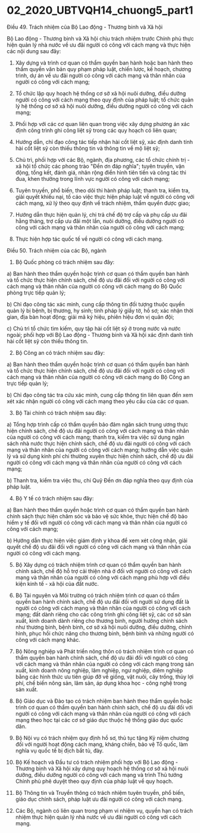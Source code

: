 # 02_2020_UBTVQH14_chuong5_part1
Điều 49. Trách nhiệm của Bộ Lao động - Thương binh và Xã hội

Bộ Lao động - Thương binh và Xã hội chịu trách nhiệm trước Chính phủ thực hiện quản lý nhà nước về ưu đãi người có công với cách mạng và thực hiện các nội dung sau đây:

1. Xây dựng và trình cơ quan có thẩm quyền ban hành hoặc ban hành theo thẩm quyền văn bản quy phạm pháp luật, chiến lược, kế hoạch, chương trình, dự án về ưu đãi người có công với cách mạng và thân nhân của người có công với cách mạng;

2. Tổ chức lập quy hoạch hệ thống cơ sở xã hội nuôi dưỡng, điều dưỡng người có công với cách mạng theo quy định của pháp luật; tổ chức quản lý hệ thống cơ sở xã hội nuôi dưỡng, điều dưỡng người có công với cách mạng;

3. Phối hợp với các cơ quan liên quan trong việc xây dựng phương án xác định công trình ghi công liệt sỹ trong các quy hoạch có liên quan;

4. Hướng dẫn, chỉ đạo công tác tiếp nhận hài cốt liệt sỹ, xác định danh tính hài cốt liệt sỹ còn thiếu thông tin và thông tin về mộ liệt sỹ;

5. Chủ trì, phối hợp với các Bộ, ngành, địa phương, các tổ chức chính trị - xã hội tổ chức các phong trào "Đền ơn đáp nghĩa"; tuyên truyền, vận động, tổng kết, đánh giá, nhân rộng điển hình tiên tiến và công tác thi đua, khen thưởng trong lĩnh vực người có công với cách mạng;

6. Tuyên truyền, phổ biến, theo dõi thi hành pháp luật; thanh tra, kiểm tra, giải quyết khiếu nại, tố cáo việc thực hiện pháp luật về người có công với cách mạng, xử lý theo quy định về trách nhiệm, thẩm quyền được giao;

7. Hướng dẫn thực hiện quản lý, chi trả chế độ trợ cấp và phụ cấp ưu đãi hằng tháng, trợ cấp ưu đãi một lần, nuôi dưỡng, điều dưỡng người có công với cách mạng và thân nhân của người có công với cách mạng;

8. Thực hiện hợp tác quốc tế về người có công với cách mạng.

Điều 50. Trách nhiệm của các Bộ, ngành

1. Bộ Quốc phòng có trách nhiệm sau đây:

a) Ban hành theo thẩm quyền hoặc trình cơ quan có thẩm quyền ban hành và tổ chức thực hiện chính sách, chế độ ưu đãi đối với người có công với cách mạng và thân nhân của người có công với cách mạng do Bộ Quốc phòng trực tiếp quản lý;

b) Chỉ đạo công tác xác minh, cung cấp thông tin đối tượng thuộc quyền quản lý bị bệnh, bị thương, hy sinh; tính pháp lý giấy tờ, hồ sơ; xác nhận thời gian, địa bàn hoạt động; giải mã ký hiệu, phiên hiệu đơn vị quân đội;

c) Chủ trì tổ chức tìm kiếm, quy tập hài cốt liệt sỹ ở trong nước và nước ngoài; phối hợp với Bộ Lao động - Thương binh và Xã hội xác định danh tính hài cốt liệt sỹ còn thiếu thông tin.

2. Bộ Công an có trách nhiệm sau đây:

a) Ban hành theo thẩm quyền hoặc trình cơ quan có thẩm quyền ban hành và tổ chức thực hiện chính sách, chế độ ưu đãi đối với người có công với cách mạng và thân nhân của người có công với cách mạng do Bộ Công an trực tiếp quản lý;

b) Chỉ đạo công tác tra cứu xác minh, cung cấp thông tin liên quan đến xem xét xác nhận người có công với cách mạng theo yêu cầu của các cơ quan.

3. Bộ Tài chính có trách nhiệm sau đây:

a) Tổng hợp trình cấp có thẩm quyền bảo đảm ngân sách trung ương thực hiện chính sách, chế độ ưu đãi người có công với cách mạng và thân nhân của người có công với cách mạng; thanh tra, kiểm tra việc sử dụng ngân sách nhà nước thực hiện chính sách, chế độ ưu đãi người có công với cách mạng và thân nhân của người có công với cách mạng; hướng dẫn việc quản lý và sử dụng kinh phí chi thường xuyên thực hiện chính sách, chế độ ưu đãi người có công với cách mạng và thân nhân của người có công với cách mạng;

b) Thanh tra, kiểm tra việc thu, chi Quỹ Đền ơn đáp nghĩa theo quy định của pháp luật.

4. Bộ Y tế có trách nhiệm sau đây:

a) Ban hành theo thẩm quyền hoặc trình cơ quan có thẩm quyền ban hành chính sách thực hiện chăm sóc và bảo vệ sức khỏe, thực hiện chế độ bảo hiểm y tế đối với người có công với cách mạng và thân nhân của người có công với cách mạng;

b) Hướng dẫn thực hiện việc giám định y khoa để xem xét công nhận, giải quyết chế độ ưu đãi đối với người có công với cách mạng và thân nhân của người có công với cách mạng.

5. Bộ Xây dựng có trách nhiệm trình cơ quan có thẩm quyền ban hành chính sách, chế độ hỗ trợ cải thiện nhà ở đối với người có công với cách mạng và thân nhân của người có công với cách mạng phù hợp với điều kiện kinh tế - xã hội của đất nước.

6. Bộ Tài nguyên và Môi trường có trách nhiệm trình cơ quan có thẩm quyền ban hành chính sách, chế độ ưu đãi đối với người sử dụng đất là người có công với cách mạng và thân nhân của người có công với cách mạng; đất dành riêng cho các công trình ghi công liệt sỹ, các cơ sở sản xuất, kinh doanh dành riêng cho thương binh, người hưởng chính sách như thương binh, bệnh binh, cơ sở xã hội nuôi dưỡng, điều dưỡng, chỉnh hình, phục hồi chức năng cho thương binh, bệnh binh và những người có công với cách mạng khác.

7. Bộ Nông nghiệp và Phát triển nông thôn có trách nhiệm trình cơ quan có thẩm quyền ban hành chính sách, chế độ ưu đãi đối với người có công với cách mạng và thân nhân của người có công với cách mạng trong sản xuất, kinh doanh nông nghiệp, lâm nghiệp, ngư nghiệp, diêm nghiệp bằng các hình thức ưu tiên giúp đỡ về giống, vật nuôi, cây trồng, thủy lợi phí, chế biến nông sản, lâm sản, áp dụng khoa học - công nghệ trong sản xuất.

8. Bộ Giáo dục và Đào tạo có trách nhiệm ban hành theo thẩm quyền hoặc trình cơ quan có thẩm quyền ban hành chính sách, chế độ ưu đãi đối với người có công với cách mạng và thân nhân của người có công với cách mạng theo học tại các cơ sở giáo dục thuộc hệ thống giáo dục quốc dân.

9. Bộ Nội vụ có trách nhiệm quy định hồ sơ, thủ tục tặng Kỷ niệm chương đối với người hoạt động cách mạng, kháng chiến, bảo vệ Tổ quốc, làm nghĩa vụ quốc tế bị địch bắt tù, đày.

10. Bộ Kế hoạch và Đầu tư có trách nhiệm phối hợp với Bộ Lao động - Thương binh và Xã hội xây dựng quy hoạch hệ thống cơ sở xã hội nuôi dưỡng, điều dưỡng người có công với cách mạng và trình Thủ tướng Chính phủ phê duyệt theo quy định của pháp luật về quy hoạch.

11. Bộ Thông tin và Truyền thông có trách nhiệm tuyên truyền, phổ biến, giáo dục chính sách, pháp luật ưu đãi người có công với cách mạng.

12. Các Bộ, ngành có liên quan trong phạm vi nhiệm vụ, quyền hạn có trách nhiệm thực hiện quản lý nhà nước về ưu đãi người có công với cách mạng.